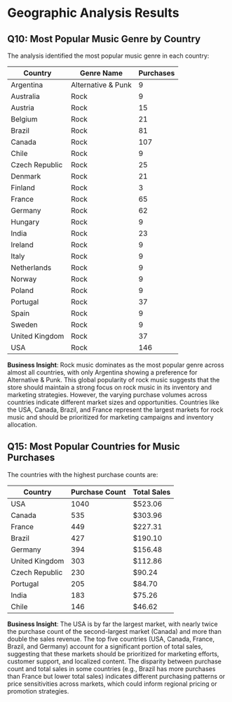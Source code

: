 # Geographic Analysis Results

## Q10: Most Popular Music Genre by Country

The analysis identified the most popular music genre in each country:

| Country | Genre Name | Purchases |
|---------|------------|-----------|
| Argentina | Alternative & Punk | 9 |
| Australia | Rock | 9 |
| Austria | Rock | 15 |
| Belgium | Rock | 21 |
| Brazil | Rock | 81 |
| Canada | Rock | 107 |
| Chile | Rock | 9 |
| Czech Republic | Rock | 25 |
| Denmark | Rock | 21 |
| Finland | Rock | 3 |
| France | Rock | 65 |
| Germany | Rock | 62 |
| Hungary | Rock | 9 |
| India | Rock | 23 |
| Ireland | Rock | 9 |
| Italy | Rock | 9 |
| Netherlands | Rock | 9 |
| Norway | Rock | 9 |
| Poland | Rock | 9 |
| Portugal | Rock | 37 |
| Spain | Rock | 9 |
| Sweden | Rock | 9 |
| United Kingdom | Rock | 37 |
| USA | Rock | 146 |

**Business Insight**: Rock music dominates as the most popular genre across almost all countries, with only Argentina showing a preference for Alternative & Punk. This global popularity of rock music suggests that the store should maintain a strong focus on rock music in its inventory and marketing strategies. However, the varying purchase volumes across countries indicate different market sizes and opportunities. Countries like the USA, Canada, Brazil, and France represent the largest markets for rock music and should be prioritized for marketing campaigns and inventory allocation.

## Q15: Most Popular Countries for Music Purchases

The countries with the highest purchase counts are:

| Country | Purchase Count | Total Sales |
|---------|----------------|-------------|
| USA | 1040 | $523.06 |
| Canada | 535 | $303.96 |
| France | 449 | $227.31 |
| Brazil | 427 | $190.10 |
| Germany | 394 | $156.48 |
| United Kingdom | 303 | $112.86 |
| Czech Republic | 230 | $90.24 |
| Portugal | 205 | $84.70 |
| India | 183 | $75.26 |
| Chile | 146 | $46.62 |

**Business Insight**: The USA is by far the largest market, with nearly twice the purchase count of the second-largest market (Canada) and more than double the sales revenue. The top five countries (USA, Canada, France, Brazil, and Germany) account for a significant portion of total sales, suggesting that these markets should be prioritized for marketing efforts, customer support, and localized content. The disparity between purchase count and total sales in some countries (e.g., Brazil has more purchases than France but lower total sales) indicates different purchasing patterns or price sensitivities across markets, which could inform regional pricing or promotion strategies.
